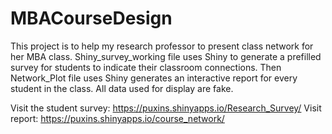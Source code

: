 # MBACourseDesign
This project is to help my research professor to present class network for her MBA class.
Shiny_survey_working file uses Shiny to generate a prefilled survey for students to indicate their classroom connections.
Then Network_Plot file uses Shiny generates an interactive report for every student in the class. 
All data used for display are fake. 

Visit the student survey: https://puxins.shinyapps.io/Research_Survey/
Visit report: https://puxins.shinyapps.io/course_network/
